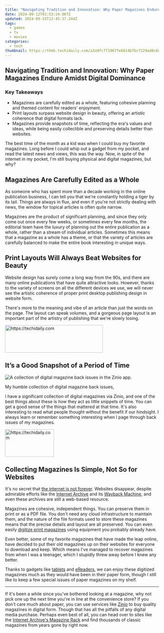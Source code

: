 ```yaml
---
title: "Navigating Tradition and Innovation: Why Paper Magazines Endure Amidst Digital Dominance"
date: 2024-09-12T01:53:24.067Z
updated: 2024-09-15T12:45:37.244Z
tags:
  - games
  - tv
  - movies
categories:
  - tech
thumbnail: https://thmb.techidaily.com/a3a9fc7f1967fe6814b7bcf229ad0c8c09fecb880f152e3279a23ce2f1e6acd7.jpg
---
```


## Navigating Tradition and Innovation: Why Paper Magazines Endure Amidst Digital Dominance

### Key Takeaways

* Magazines are carefully edited as a whole, featuring cohesive planning and themed content for readers' enjoyment.
* Print layouts surpass website design in beauty, offering an artistic coherence that digital formats lack.
* Magazines provide snapshots of time, reflecting the era's values and ideas, while being easily collectible and preserving details better than websites.

 The best time of the month as a kid was when I could buy my favorite magazines. Long before I could whip out a gadget from my pocket, and read the latest news and views, this was the way. Now, in spite of the internet in my pocket, I'm still buying physical and digital magazines, but why?

##  Magazines Are Carefully Edited as a Whole

 As someone who has spent more than a decade working in the online publication business, I can tell you that we're constantly holding a tiger by its tail. Things are always in flux, and even if you're not strictly dealing with news, the window for topical articles is often quite narrow.

 Magazines are the product of significant planning, and since they only come out once every few weeks, or sometimes every few months, the editorial team have the luxury of planning out the entire publication as a whole, rather than a stream of individual articles. Sometimes this means that a magazine as a whole has a theme, or that the variety of articles are carefully balanced to make the entire book interesting in unique ways.

##  Print Layouts Will Always Beat Websites for Beauty

 Website design has surely come a long way from the 90s, and there are many online publications that have quite attractive looks. However, thanks to the variety of screens on all the different devices we use, we will never see the artistic coherence of proper print desktop publishing design in website form.

 There's more to the meaning and vibe of an article than just the words on the page. The layout can speak volumes, and a gorgeous page layout is an important part of the artistry of publishing that we're slowly losing.

<!-- affiliate ads begin -->
<a href="https://aligracehair.sjv.io/c/5597632/2135401/19272" target="_top" id="2135401">
  <img src="//a.impactradius-go.com/display-ad/19272-2135401" border="0" alt="https://techidaily.com" width="320" height="90"/>
</a>
<img height="0" width="0" src="https://aligracehair.sjv.io/i/5597632/2135401/19272" style="position:absolute;visibility:hidden;" border="0" />
<!-- affiliate ads end -->

##  It’s a Good Snapshot of a Period of Time

![A collection of digital magazine back issues in the Zinio app.](https://static1.howtogeekimages.com/wordpress/wp-content/uploads/2024/07/img_0519.PNG) 

My humble collection of digital magazine back issues,

 I have a significant collection of digital magazines via Zinio, and one of the best things about these is how they act as little snippets of time. You can get a good sense of the things that mattered at that time. It's also interesting to read what people thought without the benefit if our hindsight. I always learn or remember something interesting when I page through back issues of my magazines.

<!-- affiliate ads begin -->
<a href="https://united.elfm.net/c/5597632/2139558/4704" target="_top" id="2139558">
  <img src="//a.impactradius-go.com/display-ad/4704-2139558" border="0" alt="https://techidaily.com" width="160" height="90"/>
</a>
<img height="0" width="0" src="https://united.elfm.net/i/5597632/2139558/4704" style="position:absolute;visibility:hidden;" border="0" />
<!-- affiliate ads end -->

##  Collecting Magazines Is Simple, Not So for Websites

 It's no secret that [the internet is not forever](https://some-techniques.techidaily.com/new-high-quality-hd-videos-at-a-tap-top-10-android-choices/). Websites disappear, despite admirable efforts like the [Internet Archive](https://extra-lessons.techidaily.com/social-strategies-for-disseminating-health-information/) and its [Wayback Machine](https://facebook-video-share.techidaily.com/updated-master-the-art-of-youtube-video-sizing-shape-and-clarity/), and even these archives are still a web-based resource.

 Magazines are cohesive, independent things. You can preserve them in print or as a PDF file. You don't need any cloud infrastructure to maintain them, and the nature of the file formats used to store these magazines means that the precise details and layout are all preserved. You can even easily [digitize print magazines](https://remote-screen-capture.techidaily.com/updated-the-ultimate-guide-to-iphoneipad-recording-for-2024/) using equipment you probably already have.

 Even better, some of my favorite magazines that have made the leap online, have decided to put their old magazines up on their websites for everyone to download and keep. Which means I've managed to recover magazines from when I was a teenager, which I stupidly threw away before I knew any better.

 Thanks to gadgets like [tablets](https://instagram-videos.techidaily.com/the-social-media-gurus-handbook-accelerating-your-path-to-viral-success-on-instagram-for-2024/) and [eReaders](https://extra-tips.techidaily.com/superior-10-mobile-apps-to-edit-your-face/), we can enjoy these digitized magazines much as they would have been in their paper form, though I still like to keep a few special issues of paper magazines on my shelf.

---

 If it's been a while since you've bothered looking at a magazine, why not pick one up the next time you're in line at the convenience store? If you don't care much about paper, you can use services like [Zinio](https://www.zinio.com/) to buy quality magazines in digital form. Though that has all the pitfalls of any digital media purchase. Perhaps even best of all, you can head over to sites like the [Internet Archive's Magazine Rack](https://archive.org/details/magazine%5Frack) and find thousands of classic magazines from years gone by right now.

<ins class="adsbygoogle"
     style="display:block"
     data-ad-format="autorelaxed"
     data-ad-client="ca-pub-7571918770474297"
     data-ad-slot="1223367746"></ins>

<ins class="adsbygoogle"
     style="display:block"
     data-ad-client="ca-pub-7571918770474297"
     data-ad-slot="8358498916"
     data-ad-format="auto"
     data-full-width-responsive="true"></ins>



